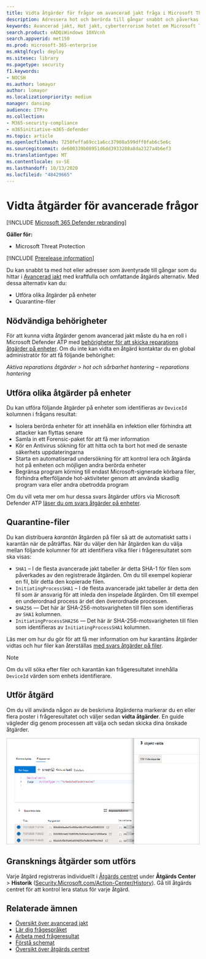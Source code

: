 ```yaml
---
title: Vidta åtgärder för frågor om avancerad jakt fråga i Microsoft Threat Protection
description: Adressera hot och berörda till gångar snabbt och påverkas av dina frågor
keywords: Avancerad jakt, Hot jakt, cyberterrorism hotet om Microsoft Threat Protection, Microsoft 365, MTP, m365, sökning, frågor, telemetri, åtgärd
search.product: eADQiWindows 10XVcnh
search.appverid: met150
ms.prod: microsoft-365-enterprise
ms.mktglfcycl: deploy
ms.sitesec: library
ms.pagetype: security
f1.keywords:
- NOCSH
ms.author: lomayor
author: lomayor
ms.localizationpriority: medium
manager: dansimp
audience: ITPro
ms.collection:
- M365-security-compliance
- m365initiative-m365-defender
ms.topic: article
ms.openlocfilehash: 7250feffa69cc1a6cc37908a599dff0fab6c5e6c
ms.sourcegitcommit: de600339b08951d6dd3933288a8da2327a4b6ef3
ms.translationtype: MT
ms.contentlocale: sv-SE
ms.lasthandoff: 10/13/2020
ms.locfileid: "48429665"
---
```

# <a name="take-action-on-advanced-hunting-query-results"></a>Vidta åtgärder för avancerade frågor

[!INCLUDE [Microsoft 365 Defender rebranding](../includes/microsoft-defender.md)]


**Gäller för:**
- Microsoft Threat Protection

[!INCLUDE [Prerelease information](../includes/prerelease.md)]

Du kan snabbt ta med hot eller adresser som äventyrade till gångar som du hittar i [Avancerad jakt](advanced-hunting-overview.md) med kraftfulla och omfattande åtgärds alternativ. Med dessa alternativ kan du:

- Utföra olika åtgärder på enheter
- Quarantine-filer

## <a name="required-permissions"></a>Nödvändiga behörigheter
För att kunna vidta åtgärder genom avancerad jakt måste du ha en roll i Microsoft Defender ATP med [behörigheter för att skicka reparations åtgärder på enheter](https://docs.microsoft.com/windows/security/threat-protection/microsoft-defender-atp/user-roles#permission-options). Om du inte kan vidta en åtgärd kontaktar du en global administratör för att få följande behörighet:

*Aktiva reparations åtgärder > hot och sårbarhet hantering – reparations hantering*

## <a name="take-various-actions-on-devices"></a>Utföra olika åtgärder på enheter
Du kan utföra följande åtgärder på enheter som identifieras av `DeviceId` kolumnen i frågans resultat:

- Isolera berörda enheter för att innehålla en infektion eller förhindra att attacker kan flyttas senare
- Samla in ett Forensic-paket för att få mer information
- Kör en Antivirus sökning för att hitta och ta bort hot med de senaste säkerhets uppdateringarna
- Starta en automatiserad undersökning för att kontrol lera och åtgärda hot på enheten och möjligen andra berörda enheter
- Begränsa program körning till endast Microsoft-signerade körbara filer, förhindra efterföljande hot-aktiviteter genom att använda skadlig program vara eller andra obetrodda program

Om du vill veta mer om hur dessa svars åtgärder utförs via Microsoft Defender ATP [läser du om svars åtgärder på enheter](https://docs.microsoft.com/windows/security/threat-protection/microsoft-defender-atp/respond-machine-alerts).
   
## <a name="quarantine-files"></a>Quarantine-filer
Du kan distribuera *karantän* åtgärden på filer så att de automatiskt satts i karantän när de påträffas. När du väljer den här åtgärden kan du välja mellan följande kolumner för att identifiera vilka filer i frågeresultatet som ska visas:

- `SHA1` – I de flesta avancerade jakt tabeller är detta SHA-1 för filen som påverkades av den registrerade åtgärden. Om du till exempel kopierar en fil, blir detta den kopierade filen.
- `InitiatingProcessSHA1` – I de flesta avancerade jakt tabeller är detta den fil som är ansvarig för att inleda den inspelade åtgärden. Om till exempel en underordnad process är det den överordnade processen. 
- `SHA256` — Det här är SHA-256-motsvarigheten till filen som identifieras av `SHA1` kolumnen.
- `InitiatingProcessSHA256` — Det här är SHA-256-motsvarigheten till filen som identifieras av `InitiatingProcessSHA1` kolumnen.

Läs mer om hur du gör för att få mer information om hur karantäns åtgärder vidtas och hur filer kan återställas [med svars åtgärder på filer](https://docs.microsoft.com/windows/security/threat-protection/microsoft-defender-atp/respond-file-alerts).

>[!NOTE]
>Om du vill söka efter filer och karantän kan frågeresultatet innehålla `DeviceId` värden som enhets identifierare.  

## <a name="take-action"></a>Utför åtgärd
Om du vill använda någon av de beskrivna åtgärderna markerar du en eller flera poster i frågeresultatet och väljer sedan **vidta åtgärder**. En guide vägleder dig genom processen att välja och sedan skicka dina önskade åtgärder.

![Bild av den valda posten med panelen för kontroll av posten](../../media/mtp-ah/ah-take-actions.png)

## <a name="review-actions-taken"></a>Gransknings åtgärder som utförs
Varje åtgärd registreras individuellt i [Åtgärds centret](mtp-action-center.md) under **Åtgärds Center**  >  **Historik** ([Security.Microsoft.com/Action-Center/History](https://security.microsoft.com/action-center/history)). Gå till åtgärds centret för att kontrol lera status för varje åtgärd.
 
## <a name="related-topics"></a>Relaterade ämnen
- [Översikt över avancerad jakt](advanced-hunting-overview.md)
- [Lär dig frågespråket](advanced-hunting-query-language.md)
- [Arbeta med frågeresultat](advanced-hunting-query-results.md)
- [Förstå schemat](advanced-hunting-schema-tables.md)
- [Översikt över åtgärds centret](mtp-action-center.md)
